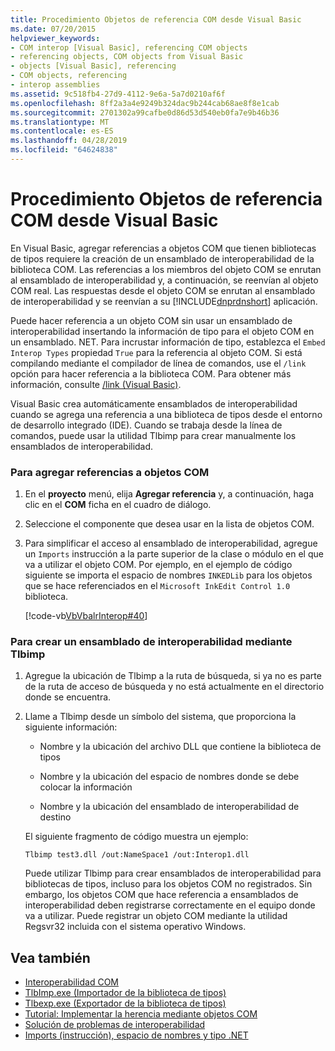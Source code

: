 ```yaml
---
title: Procedimiento Objetos de referencia COM desde Visual Basic
ms.date: 07/20/2015
helpviewer_keywords:
- COM interop [Visual Basic], referencing COM objects
- referencing objects, COM objects from Visual Basic
- objects [Visual Basic], referencing
- COM objects, referencing
- interop assemblies
ms.assetid: 9c518fb4-27d9-4112-9e6a-5a7d0210af6f
ms.openlocfilehash: 8ff2a3a4e9249b324dac9b244cab68ae8f8e1cab
ms.sourcegitcommit: 2701302a99cafbe0d86d53d540eb0fa7e9b46b36
ms.translationtype: MT
ms.contentlocale: es-ES
ms.lasthandoff: 04/28/2019
ms.locfileid: "64624838"
---
```

# <a name="how-to-reference-com-objects-from-visual-basic"></a>Procedimiento Objetos de referencia COM desde Visual Basic
En Visual Basic, agregar referencias a objetos COM que tienen bibliotecas de tipos requiere la creación de un ensamblado de interoperabilidad de la biblioteca COM. Las referencias a los miembros del objeto COM se enrutan al ensamblado de interoperabilidad y, a continuación, se reenvían al objeto COM real. Las respuestas desde el objeto COM se enrutan al ensamblado de interoperabilidad y se reenvían a su [!INCLUDE[dnprdnshort](~/includes/dnprdnshort-md.md)] aplicación.  
  
 Puede hacer referencia a un objeto COM sin usar un ensamblado de interoperabilidad insertando la información de tipo para el objeto COM en un ensamblado. NET. Para incrustar información de tipo, establezca el `Embed Interop Types` propiedad `True` para la referencia al objeto COM. Si está compilando mediante el compilador de línea de comandos, use el `/link` opción para hacer referencia a la biblioteca COM. Para obtener más información, consulte [/link (Visual Basic)](../../../visual-basic/reference/command-line-compiler/link.md).  
  
 Visual Basic crea automáticamente ensamblados de interoperabilidad cuando se agrega una referencia a una biblioteca de tipos desde el entorno de desarrollo integrado (IDE). Cuando se trabaja desde la línea de comandos, puede usar la utilidad Tlbimp para crear manualmente los ensamblados de interoperabilidad.  
  
### <a name="to-add-references-to-com-objects"></a>Para agregar referencias a objetos COM  
  
1. En el **proyecto** menú, elija **Agregar referencia** y, a continuación, haga clic en el **COM** ficha en el cuadro de diálogo.  
  
2. Seleccione el componente que desea usar en la lista de objetos COM.  
  
3. Para simplificar el acceso al ensamblado de interoperabilidad, agregue un `Imports` instrucción a la parte superior de la clase o módulo en el que va a utilizar el objeto COM. Por ejemplo, en el ejemplo de código siguiente se importa el espacio de nombres `INKEDLib` para los objetos que se hace referenciados en el `Microsoft InkEdit Control 1.0` biblioteca.  
  
     [!code-vb[VbVbalrInterop#40](~/samples/snippets/visualbasic/VS_Snippets_VBCSharp/VbVbalrInterop/VB/Class1.vb#40)]  
  
### <a name="to-create-an-interop-assembly-using-tlbimp"></a>Para crear un ensamblado de interoperabilidad mediante Tlbimp  
  
1. Agregue la ubicación de Tlbimp a la ruta de búsqueda, si ya no es parte de la ruta de acceso de búsqueda y no está actualmente en el directorio donde se encuentra.  
  
2. Llame a Tlbimp desde un símbolo del sistema, que proporciona la siguiente información:  
  
    - Nombre y la ubicación del archivo DLL que contiene la biblioteca de tipos  
  
    - Nombre y la ubicación del espacio de nombres donde se debe colocar la información  
  
    - Nombre y la ubicación del ensamblado de interoperabilidad de destino  
  
     El siguiente fragmento de código muestra un ejemplo:  
  
    ```  
    Tlbimp test3.dll /out:NameSpace1 /out:Interop1.dll  
    ```  
  
     Puede utilizar Tlbimp para crear ensamblados de interoperabilidad para bibliotecas de tipos, incluso para los objetos COM no registrados. Sin embargo, los objetos COM que hace referencia a ensamblados de interoperabilidad deben registrarse correctamente en el equipo donde va a utilizar. Puede registrar un objeto COM mediante la utilidad Regsvr32 incluida con el sistema operativo Windows.  
  
## <a name="see-also"></a>Vea también

- [Interoperabilidad COM](../../../visual-basic/programming-guide/com-interop/index.md)
- [TlbImp.exe (Importador de la biblioteca de tipos)](../../../framework/tools/tlbimp-exe-type-library-importer.md)
- [Tlbexp.exe (Exportador de la biblioteca de tipos)](../../../framework/tools/tlbexp-exe-type-library-exporter.md)
- [Tutorial: Implementar la herencia mediante objetos COM](../../../visual-basic/programming-guide/com-interop/walkthrough-implementing-inheritance-with-com-objects.md)
- [Solución de problemas de interoperabilidad](../../../visual-basic/programming-guide/com-interop/troubleshooting-interoperability.md)
- [Imports (instrucción), espacio de nombres y tipo .NET](../../../visual-basic/language-reference/statements/imports-statement-net-namespace-and-type.md)
